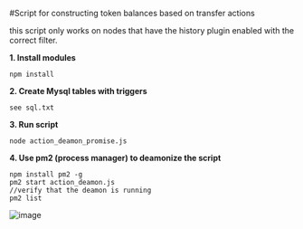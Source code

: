 #Script for constructing token balances based on transfer actions

this script only works on nodes that have the history plugin enabled with the correct filter.

**1. Install modules**
```
npm install
```

**2. Create Mysql tables with triggers**

```
see sql.txt
```

**3. Run script**
```
node action_deamon_promise.js
```

**4. Use pm2 (process manager) to deamonize the script**
```
npm install pm2 -g
pm2 start action_deamon.js
//verify that the deamon is running
pm2 list
```
![image](https://user-images.githubusercontent.com/5130772/43351300-53586832-9210-11e8-8905-835646e6e94a.png)
